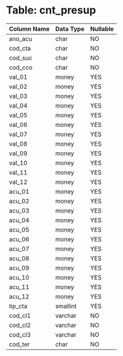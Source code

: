 # Table: cnt_presup

| Column Name | Data Type | Nullable |
|-------------|-----------|----------|
| ano_acu | char | NO |
| cod_cta | char | NO |
| cod_suc | char | NO |
| cod_cco | char | NO |
| val_01 | money | YES |
| val_02 | money | YES |
| val_03 | money | YES |
| val_04 | money | YES |
| val_05 | money | YES |
| val_06 | money | YES |
| val_07 | money | YES |
| val_08 | money | YES |
| val_09 | money | YES |
| val_10 | money | YES |
| val_11 | money | YES |
| val_12 | money | YES |
| acu_01 | money | YES |
| acu_02 | money | YES |
| acu_03 | money | YES |
| acu_04 | money | YES |
| acu_05 | money | YES |
| acu_06 | money | YES |
| acu_07 | money | YES |
| acu_08 | money | YES |
| acu_09 | money | YES |
| acu_10 | money | YES |
| acu_11 | money | YES |
| acu_12 | money | YES |
| tip_cta | smallint | YES |
| cod_cl1 | varchar | NO |
| cod_cl2 | varchar | NO |
| cod_cl3 | varchar | NO |
| cod_ter | char | NO |
